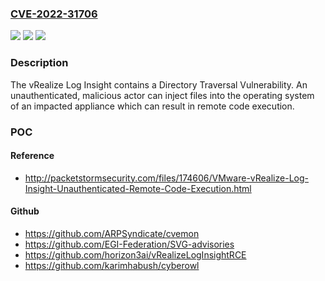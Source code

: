 ### [CVE-2022-31706](https://cve.mitre.org/cgi-bin/cvename.cgi?name=CVE-2022-31706)
![](https://img.shields.io/static/v1?label=Product&message=vRealize%20Log%20Insight%20(vRLI)&color=blue)
![](https://img.shields.io/static/v1?label=Version&message=n%2Fa&color=blue)
![](https://img.shields.io/static/v1?label=Vulnerability&message=VMware%20vRealize%20Log%20Insight%20Directory%20Traversal%20Vulnerability&color=brighgreen)

### Description

The vRealize Log Insight contains a Directory Traversal Vulnerability. An unauthenticated, malicious actor can inject files into the operating system of an impacted appliance which can result in remote code execution.

### POC

#### Reference
- http://packetstormsecurity.com/files/174606/VMware-vRealize-Log-Insight-Unauthenticated-Remote-Code-Execution.html

#### Github
- https://github.com/ARPSyndicate/cvemon
- https://github.com/EGI-Federation/SVG-advisories
- https://github.com/horizon3ai/vRealizeLogInsightRCE
- https://github.com/karimhabush/cyberowl

